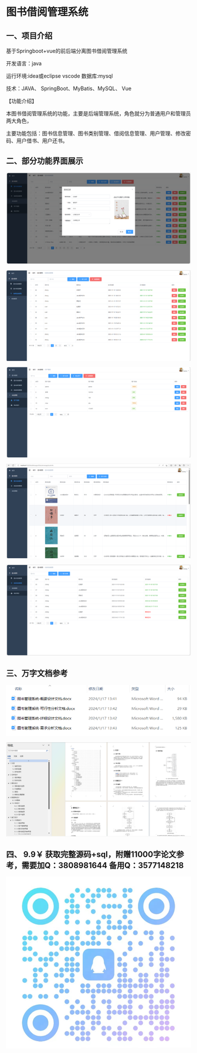 # 图书借阅管理系统

## 一、项目介绍

基于Springboot+vue的前后端分离图书借阅管理系统

开发语言：java

运行环境:idea或eclipse vscode 数据库:mysql

技术：JAVA、 SpringBoot、MyBatis、MySQL、 Vue

【功能介绍】

本图书借阅管理系统的功能，主要是后端管理系统，角色就分为普通用户和管理员两大角色，

主要功能包括：图书信息管理、图书类别管理、借阅信息管理、用户管理、修改密码、用户借书、用户还书。


## 二、部分功能界面展示

![img_2.png](imgs/img_2.png)

![img_3.png](imgs/img_3.png)

![img_4.png](imgs/img_4.png)

![img_5.png](imgs/img_5.png)

![img_6.png](imgs/img_6.png)

## 三、万字文档参考

![img.png](imgs/img.png)

![img_1.png](imgs/img_1.png)

## 四、 9.9￥ 获取完整源码+sql，附赠11000字论文参考，需要加Q：3808981644 备用Q：3577148218

![img.png](img.png)